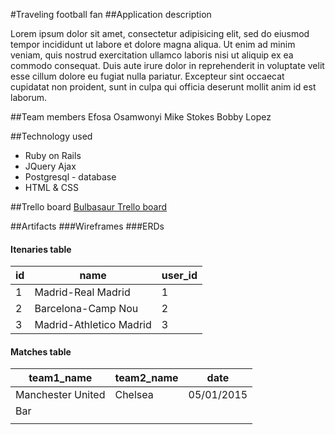 #Traveling football fan
##Application description

Lorem ipsum dolor sit amet, consectetur adipisicing elit, sed do eiusmod tempor incididunt ut labore et dolore magna aliqua. Ut enim ad minim veniam, quis nostrud exercitation ullamco laboris nisi ut aliquip ex ea commodo consequat. Duis aute irure dolor in reprehenderit in voluptate velit esse cillum dolore eu fugiat nulla pariatur. Excepteur sint occaecat cupidatat non proident, sunt in culpa qui officia deserunt mollit anim id est laborum.

##Team members
Efosa Osamwonyi
Mike Stokes
Bobby Lopez  

##Technology used
+ Ruby on Rails
+ JQuery Ajax
+ Postgresql - database
+ HTML & CSS

##Trello board
<a href="https://trello.com/b/tYYOSPAQ/project-3-bulbasaur">Bulbasaur Trello board</a>

##Artifacts
###Wireframes
###ERDs
#### Itenaries table
|id   |name   |user_id   |
|---|---|---|
|1   |Madrid-Real Madrid  | 1  |
|2   |Barcelona-Camp Nou   |2   |
|3   |Madrid-Athletico Madrid   |3   |
#### Matches table
|team1_name   | team2_name  | date  |
|---|---|---|
| Manchester United  | Chelsea  |05/01/2015   |
|  Bar |   |   |
|   |   |   |
